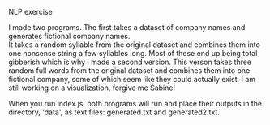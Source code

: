 NLP exercise

I made two programs.  The first takes a dataset of company names and generates fictional company names.  
It takes a random syllable from the original dataset and combines them into one nonsense string a few syllables long.  Most of these end up being
total gibberish which is why I made a second version.  This verson takes three random full words from the original dataset and combines them into
one fictional company, some of which seem like they could actually exist.  I am still working on a visualization, forgive me Sabine!

When you run index.js, both programs will run and place their outputs in the directory, 'data', as text files: generated.txt and generated2.txt.
